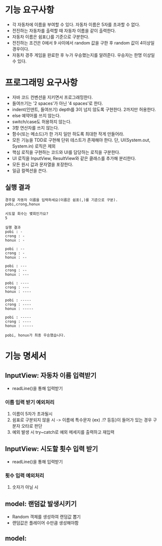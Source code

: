 # 기능 요구사항
- 각 자동차에 이름을 부여할 수 있다. 자동차 이름은 5자를 초과할 수 없다.
- 전진하는 자동차를 출력할 때 자동차 이름을 같이 출력한다.
- 자동차 이름은 쉼표(,)를 기준으로 구분한다.
- 전진하는 조건은 0에서 9 사이에서 random 값을 구한 후 random 값이 4이상일 경우이다.
- 자동차 경주 게임을 완료한 후 누가 우승했는지를 알려준다. 우승자는 한명 이상일 수 있다.

# 프로그래밍 요구사항
- 자바 코드 컨벤션을 지키면서 프로그래밍한다.
- 들여쓰기는 '2 spaces'가 아닌 '4 spaces'로 한다.
- indent(인덴트, 들여쓰기) depth를 3이 넘지 않도록 구현한다. 2까지만 허용한다.
- else 예약어를 쓰지 않는다.
- switch/case도 허용하지 않는다.
- 3항 연산자를 쓰지 않는다.
- 함수(또는 메소드)가 한 가지 일만 하도록 최대한 작게 만들어라.
- 모든 기능을 TDD로 구현해 단위 테스트가 존재해야 한다. 단, UI(System.out, System.in) 로직은 제외
- 핵심 로직을 구현하는 코드와 UI를 담당하는 로직을 구분한다.
- UI 로직을 InputView, ResultView와 같은 클래스를 추가해 분리한다.
- 모든 원시 값과 문자열을 포장한다.
- 일급 컬렉션을 쓴다.

## 실행 결과
```
경주할 자동차 이름을 입력하세요(이름은 쉼표(,)를 기준으로 구분).
pobi,crong,honux

시도할 회수는 몇회인가요?
5

실행 결과
pobi : -
crong : -
honux : -

pobi : --
crong : -
honux : --

pobi : ---
crong : --
honux : ---

pobi : ----
crong : ---
honux : ----

pobi : -----
crong : ----
honux : -----

pobi : -----
crong : ----
honux : -----

pobi, honux가 최종 우승했습니다.
```

# 기능 명세서

## InputView: 자동차 이름 입력받기
- readLine()을 통해 입력받기
### 이름 입력 받기 예외처리
1. 이름이 5자가 초과될시
2. 쉼표로 구분되지 않을 시 -> 이름에 특수문자 {ex) .!? 등등}이 들어가 있는 경우 구분자 오타로 판단
3. 예외 발생 시 try~catch로 예외 메세지를 출력하고 재입력

## InputView: 시도할 횟수 입력 받기
- readLine()을 통해 입력받기
### 횟수 입력 예외처리
1. 숫자가 아닐 시

## model: 랜덤값 발생시키기
- Random 객체를 생성하여 랜덤값 뽑기
- 랜덤값은 플레이어 수만큼 생성해야함

## model: 

